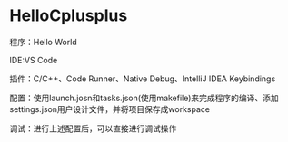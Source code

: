 # HelloCplusplus

程序：Hello World

IDE:VS Code

插件：C/C++、Code Runner、Native Debug、IntelliJ IDEA Keybindings

配置：使用launch.josn和tasks.json(使用makefile)来完成程序的编译、添加settings.json用户设计文件，并将项目保存成workspace

调试：进行上述配置后，可以直接进行调试操作

